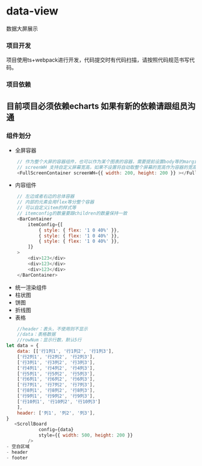 # data-view
数据大屏展示
### 项目开发
项目使用ts+webpack进行开发，代码提交时有代码扫描，请按照代码规范书写代码。
### 项目依赖
目前项目必须依赖echarts 如果有新的依赖请跟组员沟通
---
### 组件划分
- 全屏容器
```javascript
    // 作为整个大屏的容器组件，也可以作为某个图表的容器，需要提前设置body等的margin为0，
    // screenWH 支持自定义屏幕宽高，如果不设置将自动取整个屏幕的宽高作为容器的宽高
    <FullScreenContainer screenWH={{ width: 200, height: 200 }} ></FullScreenContainer>
```
- 内容组件
```javascript
    // 左边或者右边的总体容器
    // 内部的元素会用flex等分整个容器
    // 可以自定义item的样式等
    // itemconfig的数量要跟children的数量保持一致
    <BarContainer
        itemConfig={[
            { style: { flex: '1 0 40%' }},
            { style: { flex: '1 0 40%' }},
            { style: { flex: '1 0 40%' }},
        ]}
    >
        <div>123</div>
        <div>123</div>
        <div>123</div>
    </BarContainer>
```
- 统一渲染组件
- 柱状图
- 饼图
- 折线图
- 表格
```javascript
    //header：表头，不使用则不显示
    //data：表格数据
    //rowNum：显示行数，默认5行
let data = {
    data: [['行1列1', '行1列2', '行1列3'],
    ['行2列1', '行2列2', '行2列3'],
    ['行3列1', '行3列2', '行3列3'],
    ['行4列1', '行4列2', '行4列3'],
    ['行5列1', '行5列2', '行5列3'],
    ['行6列1', '行6列2', '行6列3'],
    ['行7列1', '行7列2', '行7列3'],
    ['行8列1', '行8列2', '行8列3'],
    ['行9列1', '行9列2', '行9列3'],
    ['行10列1', '行10列2', '行10列3']
    ],
    header: ['列1', '列2', '列3'],
}
   <ScrollBoard
            config={data}
            style={{ width: 500, height: 200 }}
        />
- 空白区域
- header
- footer

